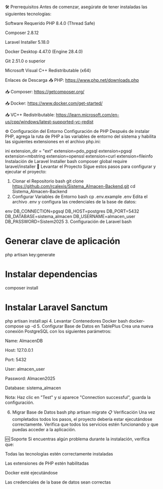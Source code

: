 🛠 Prerrequisitos
Antes de comenzar, asegúrate de tener instaladas las siguientes tecnologías:

Software Requerido
PHP 8.4.0 (Thread Safe)

Composer 2.8.12

Laravel Installer 5.18.0

Docker Desktop 4.47.0 (Engine 28.4.0)

Git 2.51.0 o superior

Microsoft Visual C++ Redistributable (x64)

Enlaces de Descarga
📥 PHP: https://www.php.net/downloads.php

📥 Composer: https://getcomposer.org/

📥 Docker: https://www.docker.com/get-started/

📥 VC++ Redistributable: https://learn.microsoft.com/en-us/cpp/windows/latest-supported-vc-redist

⚙️ Configuración del Entorno
Configuración de PHP
Después de instalar PHP, agrega la ruta de PHP a las variables de entorno del sistema y habilita las siguientes extensiones en el archivo php.ini:

ini
extension_dir = "ext"
extension=pdo_pgsql
extension=pgsql
extension=mbstring
extension=openssl
extension=curl
extension=fileinfo
Instalación de Laravel Installer
bash
composer global require laravel/installer
🚀 Levantar el Proyecto
Sigue estos pasos para configurar y ejecutar el proyecto:

1. Clonar el Repositorio
bash
git clone https://github.com/rcalexis/Sistema_Almacen-Backend.git
cd Sistema_Almacen-Backend
2. Configurar Variables de Entorno
bash
cp .env.example .env
Edita el archivo .env y configura las credenciales de la base de datos:

env
DB_CONNECTION=pgsql
DB_HOST=postgres
DB_PORT=5432
DB_DATABASE=sistema_almacen
DB_USERNAME=almacen_user
DB_PASSWORD=Sistem2025
3. Configuración de Laravel
bash
# Generar clave de aplicación
php artisan key:generate

# Instalar dependencias
composer install

# Instalar Laravel Sanctum
php artisan install:api
4. Levantar Contenedores Docker
bash
docker-compose up -d
5. Configurar Base de Datos en TablePlus
Crea una nueva conexión PostgreSQL con los siguientes parámetros:

Name: AlmacenDB

Host: 127.0.0.1

Port: 5432

User: almacen_user

Password: Almacen2025

Database: sistema_almacen

Nota: Haz clic en "Test" y si aparece "Connection successful", guarda la configuración.

6. Migrar Base de Datos
bash
php artisan migrate
📋 Verificación
Una vez completados todos los pasos, el proyecto debería estar ejecutándose correctamente. Verifica que todos los servicios estén funcionando y que puedas acceder a la aplicación.

🆘 Soporte
Si encuentras algún problema durante la instalación, verifica que:

Todas las tecnologías estén correctamente instaladas

Las extensiones de PHP estén habilitadas

Docker esté ejecutándose

Las credenciales de la base de datos sean correctas